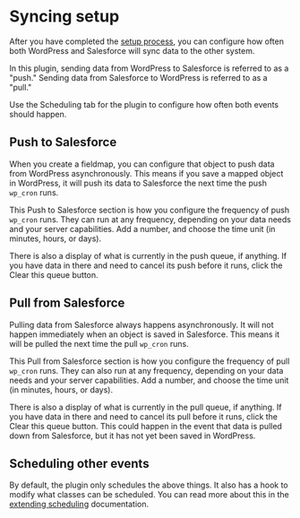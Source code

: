 # Syncing setup

After you have completed the [setup process](https://github.com/MinnPost/salesforce-rest-api/blob/master/docs/initial-setup.md), you can configure how often both WordPress and Salesforce will sync data to the other system.

In this plugin, sending data from WordPress to Salesforce is referred to as a "push." Sending data from Salesforce to WordPress is referred to as a "pull."

Use the Scheduling tab for the plugin to configure how often both events should happen.

## Push to Salesforce

When you create a fieldmap, you can configure that object to push data from WordPress asynchronously. This means if you save a mapped object in WordPress, it will push its data to Salesforce the next time the push `wp_cron` runs.

This Push to Salesforce section is how you configure the frequency of push `wp_cron` runs. They can run at any frequency, depending on your data needs and your server capabilities. Add a number, and choose the time unit (in minutes, hours, or days).

There is also a display of what is currently in the push queue, if anything. If you have data in there and need to cancel its push before it runs, click the Clear this queue button.

## Pull from Salesforce

Pulling data from Salesforce always happens asynchronously. It will not happen immediately when an object is saved in Salesforce. This means it will be pulled the next time the pull `wp_cron` runs.

This Pull from Salesforce section is how you configure the frequency of pull `wp_cron` runs. They can also run at any frequency, depending on your data needs and your server capabilities. Add a number, and choose the time unit (in minutes, hours, or days).

There is also a display of what is currently in the pull queue, if anything. If you have data in there and need to cancel its pull before it runs, click the Clear this queue button. This could happen in the event that data is pulled down from Salesforce, but it has not yet been saved in WordPress.

## Scheduling other events

By default, the plugin only schedules the above things. It also has a hook to modify what classes can be scheduled. You can read more about this in the [extending scheduling](./extending-scheduling.md) documentation.